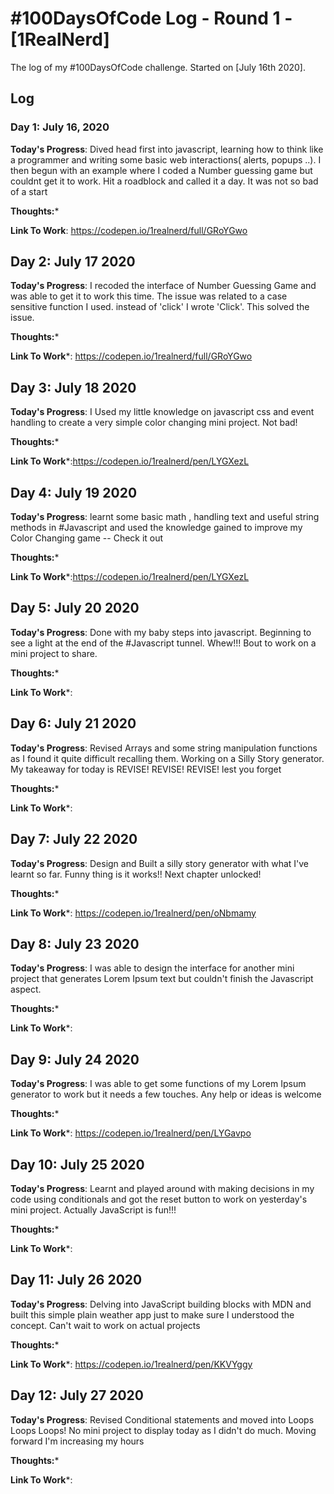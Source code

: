 # #100DaysOfCode Log - Round 1 - [1RealNerd]

The log of my #100DaysOfCode challenge. Started on [July 16th 2020].

## Log

### Day 1: July 16, 2020

**Today's Progress**: Dived head first into javascript, learning how to think like a programmer and writing some basic web interactions( alerts, popups ..). I then begun with an example where I coded a Number guessing game but couldnt get it to work. Hit a roadblock and called it a day. It was not so bad of a start

**Thoughts:*** 

**Link To Work**: https://codepen.io/1realnerd/full/GRoYGwo

## Day 2: July 17 2020

**Today's Progress**: I recoded the interface of Number Guessing Game and was able to get it to work this time. The issue was related to a case sensitive function I used. instead of 'click' I wrote 'Click'. This solved the issue.

**Thoughts:***

**Link To Work***: https://codepen.io/1realnerd/full/GRoYGwo

## Day 3: July 18 2020

**Today's Progress**: I Used my little knowledge on javascript css and event handling to create a very simple color changing mini project. Not bad!

**Thoughts:***

**Link To Work***:https://codepen.io/1realnerd/pen/LYGXezL


## Day 4: July 19 2020

**Today's Progress**:  learnt some basic math , handling text and useful string methods in #Javascript and used the knowledge gained to improve my Color Changing game -- Check it out

**Thoughts:***

**Link To Work***:https://codepen.io/1realnerd/pen/LYGXezL



## Day 5: July 20 2020

**Today's Progress**:  Done with my baby steps into javascript. Beginning to see a light at the end of the #Javascript tunnel. Whew!!! Bout to work on a mini project to share.

**Thoughts:***

**Link To Work***:


## Day 6: July 21 2020

**Today's Progress**:  Revised Arrays and some string manipulation functions as I found it quite difficult recalling them. Working on a Silly Story generator. My takeaway for today is REVISE! REVISE! REVISE!  lest you forget

**Thoughts:***

**Link To Work***:


## Day 7: July 22 2020

**Today's Progress**:  Design and Built a silly story generator with what I've learnt so far. Funny thing is it works!! Next chapter unlocked!


**Thoughts:***

**Link To Work***: https://codepen.io/1realnerd/pen/oNbmamy


## Day 8: July 23 2020

**Today's Progress**:  I was able to design the interface for another mini project that generates Lorem Ipsum text but couldn't finish the Javascript aspect.


**Thoughts:***

**Link To Work***:


## Day 9: July 24 2020

**Today's Progress**:  I was able to get some functions of my Lorem Ipsum generator to work but it needs a few touches. Any help or ideas is welcome


**Thoughts:***

**Link To Work***: https://codepen.io/1realnerd/pen/LYGavpo



## Day 10: July 25 2020

**Today's Progress**: Learnt and played around with making decisions in my code using conditionals and got the reset button to work on yesterday's mini project. Actually JavaScript is fun!!!

**Thoughts:***

**Link To Work***: 



## Day 11: July 26 2020

**Today's Progress**: Delving  into JavaScript building blocks with MDN and built this simple plain weather app just to make sure I understood the concept.
Can't wait to work on actual projects

**Thoughts:***

**Link To Work***: https://codepen.io/1realnerd/pen/KKVYggy




## Day 12: July 27 2020

**Today's Progress**: Revised Conditional statements and moved into Loops Loops Loops! No mini project to display today as I didn't do much. Moving forward I'm increasing my hours

**Thoughts:***

**Link To Work***: 



 

